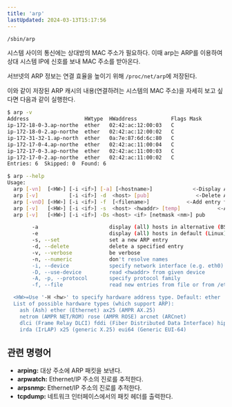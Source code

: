 ```yaml
---
title: 'arp'
lastUpdated: 2024-03-13T15:17:56
---
```


```bash
/sbin/arp
```

시스템 사이의 통신에는 상대방의 MAC 주소가 필요하다. 이때 arp는 ARP를 이용하여 상대 시스템 IP에 신호를 보내 MAC 주소를 받아온다.

서브넷의 ARP 정보는 연결 효율을 높이기 위해 `/proc/net/arp`에 저장된다. 

이와 같이 저장된 ARP 캐시의 내용(연결하려는 시스템의 MAC 주소)을 자세히 보고 싶다면 다음과 같이 실행한다.

```bash
$ arp -v
Address                  HWtype  HWaddress           Flags Mask            Iface
ip-172-18-0-3.ap-northe  ether   02:42:ac:12:00:03   C                     br-58c1503932a1
ip-172-18-0-2.ap-northe  ether   02:42:ac:12:00:02   C                     br-58c1503932a1
ip-172-31-32-1.ap-north  ether   0a:7e:87:6d:6c:80   C                     ens5
ip-172-17-0-4.ap-northe  ether   02:42:ac:11:00:04   C                     docker0
ip-172-17-0-3.ap-northe  ether   02:42:ac:11:00:03   C                     docker0
ip-172-17-0-2.ap-northe  ether   02:42:ac:11:00:02   C                     docker0
Entries: 6	Skipped: 0	Found: 6
```

```bash
$ arp --help
Usage:
  arp [-vn]  [<HW>] [-i <if>] [-a] [<hostname>]             <-Display ARP cache
  arp [-v]          [-i <if>] -d  <host> [pub]               <-Delete ARP entry
  arp [-vnD] [<HW>] [-i <if>] -f  [<filename>]            <-Add entry from file
  arp [-v]   [<HW>] [-i <if>] -s  <host> <hwaddr> [temp]            <-Add entry
  arp [-v]   [<HW>] [-i <if>] -Ds <host> <if> [netmask <nm>] pub          <-''-

        -a                       display (all) hosts in alternative (BSD) style
        -e                       display (all) hosts in default (Linux) style
        -s, --set                set a new ARP entry
        -d, --delete             delete a specified entry
        -v, --verbose            be verbose
        -n, --numeric            don't resolve names
        -i, --device             specify network interface (e.g. eth0)
        -D, --use-device         read <hwaddr> from given device
        -A, -p, --protocol       specify protocol family
        -f, --file               read new entries from file or from /etc/ethers

  <HW>=Use '-H <hw>' to specify hardware address type. Default: ether
  List of possible hardware types (which support ARP):
    ash (Ash) ether (Ethernet) ax25 (AMPR AX.25) 
    netrom (AMPR NET/ROM) rose (AMPR ROSE) arcnet (ARCnet) 
    dlci (Frame Relay DLCI) fddi (Fiber Distributed Data Interface) hippi (HIPPI) 
    irda (IrLAP) x25 (generic X.25) eui64 (Generic EUI-64) 
```

## 관련 명령어

- **arping:** 대상 주소에 ARP 패킷을 보낸다.
- **arpwatch:** Ethernet/IP 주소의 진로를 추적한다.
- **arpsnmp:** Ethernet/IP 주소의 진로를 추적한다.
- **tcpdump:** 네트워크 인터페이스에서의 패킷 헤더를 출력한다.